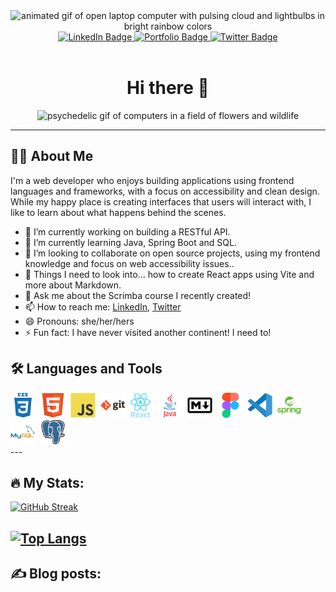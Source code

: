 <div id="header" align="center">
  <img src="https://media.giphy.com/media/mAZf4H4Pi0wwlj3ZAw/giphy.gif" alt="animated gif of open laptop computer with pulsing cloud and lightbulbs in bright rainbow colors" width="200" />
  <div id="badges">
    <a href="https://www.linkedin.com/in/michaella-rodriguez" target="_blank">
      <img src="https://img.shields.io/badge/LinkedIn-blue?style=for-the-badge&logo=linkedin&logoColor=white" alt="LinkedIn Badge"/>
    </a>
    <a href="https://michaella23.github.io/My-Portfolio/" target="_blank">
      <img src="https://img.shields.io/badge/My Portfolio-orange?style=for-the-badge&logo=github&logoColor=white" alt="Portfolio Badge"/>
    </a>
    <a href="https://www.twitter.com/NotMichaella" target="_blank">
      <img src="https://img.shields.io/badge/Twitter-blue?style=for-the-badge&logo=twitter&logoColor=white" alt="Twitter Badge"/>
    </a>
  </div>
  <img src="https://komarev.com/ghpvc/?username=michaella23&style=flat-square&color=blue" alt=""/>
  <h1> Hi there 👋 </h1>
</div>

<div align="center">
  <img src="https://media.giphy.com/media/26tPgbUUcfS5IWiTm/giphy.gif" alt="psychedelic gif of computers in a field of flowers and wildlife" width="750" />
</div>

---

## :woman_technologist: About Me
I'm a web developer who enjoys building applications using frontend languages and frameworks, with a focus on accessibility and clean design. While my happy place is creating interfaces that users will interact with, I like to learn about what happens behind the scenes.

- 🔭 I’m currently working on building a RESTful API.
- 🌱 I’m currently learning Java, Spring Boot and SQL.
- 👯 I’m looking to collaborate on open source projects, using my frontend knowledge and focus on web accessibility issues..
- 🤔 Things I need to look into... how to create React apps using Vite and more about Markdown.
- 💬 Ask me about the Scrimba course I recently created!
- 📫 How to reach me: [LinkedIn](https://www.linkedin.com/michaella-rodriguez), [Twitter](https://www.twitter.com/NotMichaella)
- 😄 Pronouns: she/her/hers
- ⚡ Fun fact: I have never visited another continent! I need to!

## :hammer_and_wrench: Languages and Tools

<div>
  <img src="https://github.com/devicons/devicon/blob/master/icons/css3/css3-plain-wordmark.svg"  title="CSS3" alt="CSS" width="40" height="40"/>&nbsp;
  <img src="https://github.com/devicons/devicon/blob/master/icons/html5/html5-original.svg" title="HTML5" alt="HTML" width="40" height="40"/>&nbsp;
  <img src="https://github.com/devicons/devicon/blob/master/icons/javascript/javascript-original.svg" title="JavaScript" alt="JavaScript" width="40" height="40"/>&nbsp;
  <img src="https://github.com/devicons/devicon/blob/master/icons/git/git-original-wordmark.svg" title="Git" **alt="Git" width="40" height="40"/>
    <img src="https://github.com/devicons/devicon/blob/master/icons/react/react-original-wordmark.svg" title="React" alt="React" width="40" height="40"/>&nbsp;
   <img src="https://github.com/devicons/devicon/blob/master/icons/java/java-original-wordmark.svg" title="Java" alt="Java" width="40" height="40"/>&nbsp;
  <img src="https://github.com/devicons/devicon/blob/master/icons/markdown/markdown-original.svg" title="Markdown" alt="Markdown" width="40" height="40"/>&nbsp;
  <img src="https://github.com/devicons/devicon/blob/master/icons/figma/figma-original.svg" title="Figma" alt="Figma" width="40" height="40"/>&nbsp;
  <img src="https://github.com/devicons/devicon/blob/master/icons/vscode/vscode-original.svg" title="VS Code" alt="VS Code" width="40" height="40"/>&nbsp;
  <img src="https://github.com/devicons/devicon/blob/master/icons/spring/spring-original-wordmark.svg" title="Spring" alt="Spring" width="40" height="40"/>&nbsp;
  <img src="https://github.com/devicons/devicon/blob/master/icons/mysql/mysql-original-wordmark.svg" title="MySQL"  alt="MySQL" width="40" height="40"/>&nbsp;
  <img src="https://github.com/devicons/devicon/blob/master/icons/postgresql/postgresql-original.svg" title="PostgreSQL" alt="PostgreSQL" width="40" height="40"/>&nbsp;
</div>
---

## :fire: My Stats:

[![GitHub Streak](http://github-readme-streak-stats.herokuapp.com?user=michaella23&theme=github-dark)](https://git.io/streak-stats)

[![Top Langs](https://github-readme-stats.vercel.app/api/top-langs/?username=michaella23&layout=compact&theme=vision-friendly-dark)](https://github.com/anuraghazra/github-readme-stats)
---

## :writing_hand: Blog posts:
<!-- BLOG-POST-LIST:START -->
<!-- BLOG-POST-LIST:END -->



